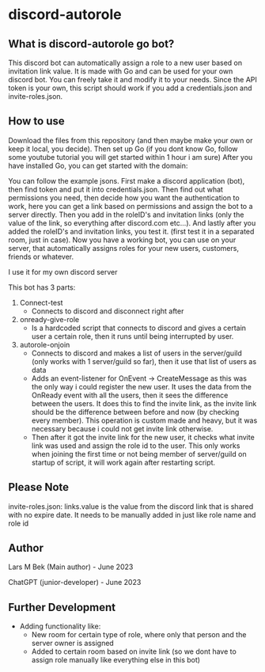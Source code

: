 # discord-autorole

## What is discord-autorole go bot?
This discord bot can automatically assign a role to a new user based on invitation link value.
It is made with Go and can be used for your own discord bot. You can freely take it and modify it to your needs.
Since the API token is your own, this script should work if you add a credentials.json and invite-roles.json.

## How to use
Download the files from this repository (and then maybe make your own or keep it local, you decide).
Then set up Go (if you dont know Go, follow some youtube tutorial you will get started within 1 hour i am sure)
After you have installed Go, you can get started with the domain:

You can follow the example jsons. First make a discord application (bot), then find token and put it into credentials.json. 
Then find out what permissions you need, then decide how you want the authentication to work, 
here you can get a link based on permissions and assign the bot to a server directly. 
Then you add in the roleID's and invitation links (only the value of the link, so everything after discord.com etc...).
And lastly after you added the roleID's and invitation links, you test it. (first test it in a separated room, just in case).
Now you have a working bot, you can use on your server, that automatically assigns roles for your new users, customers, friends or whatever.

I use it for my own discord server

This bot has 3 parts:
1) Connect-test
   * Connects to discord and disconnect right after
2) onready-give-role
   * Is a hardcoded script that connects to discord and gives a certain user a certain role, then it runs until being interrupted by user.
3) autorole-onjoin
   * Connects to discord and makes a list of users in the server/guild (only works with 1 server/guild so far), then it use that list of users as data
   * Adds an event-listener for OnEvent -> CreateMessage as this was the only way i could register the new user. It uses the data from the OnReady event with all the users, then it sees the difference between the users. It does this to find the invite link, as the invite link should be the difference between before and now (by checking every member). This operation is custom made and heavy, but it was necessary because i could not get invite link otherwise.
   * Then after it got the invite link for the new user, it checks what invite link was used and assign the role id to the user. This only works when joining the first time or not being member of server/guild on startup of script, it will work again after restarting script.

## Please Note
invite-roles.json: links.value is the value from the discord link that is shared with no expire date. It needs to be manually added in just like role name and role id

## Author
Lars M Bek (Main author) - June 2023

ChatGPT (junior-developer) - June 2023

## Further Development
* Adding functionality like:
  * New room for certain type of role, where only that person and the server owner is assigned
  * Added to certain room based on invite link (so we dont have to assign role manually like everything else in this bot)